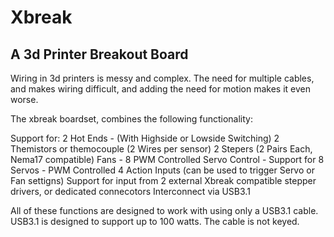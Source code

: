 # Xbreak
## A 3d Printer Breakout Board

Wiring in 3d printers is messy and complex. The need for multiple cables,
and makes wiring difficult, and adding the need for motion makes it even
worse. 

The xbreak boardset, combines the following functionality:

Support for:
   2 Hot Ends - (With Highside or Lowside Switching)
   2 Themistors or themocouple (2 Wires per sensor)
   2 Stepers (2 Pairs Each, Nema17 compatible)
   Fans - 8 PWM Controlled
   Servo Control - Support for 8 Servos - PWM Controlled
   4 Action Inputs (can be used to trigger Servo or Fan settigns)
   Support for input from 2 external Xbreak compatible stepper drivers,
       or dedicated connecotors
   Interconnect via USB3.1

All of these functions are designed to work with using only a USB3.1 cable.
USB3.1 is designed to support up to 100 watts. 
The cable is not keyed.



